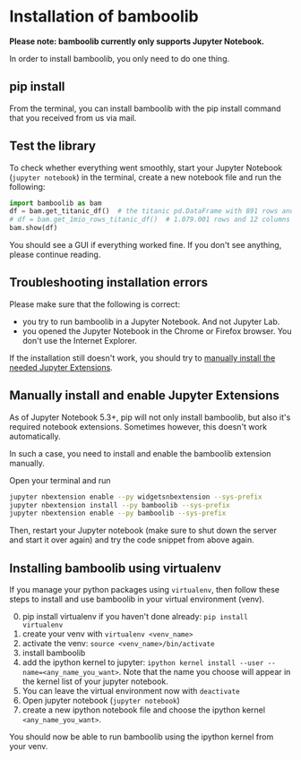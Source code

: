 # Installation of bamboolib

**Please note: bamboolib currently only supports Jupyter Notebook.**

In order to install bamboolib, you only need to do one thing.

## pip install

From the terminal, you can install bamboolib with the pip install command that you received from us via mail.

## Test the library

To check whether everything went smoothly, start your Jupyter Notebook (`jupyter notebook`) in the terminal, create a new notebook file and run the following:

```python
import bamboolib as bam
df = bam.get_titanic_df()  # the titanic pd.DataFrame with 891 rows and 12 columns
# df = bam.get_1mio_rows_titanic_df()  # 1.079.001 rows and 12 columns
bam.show(df)
```

You should see a GUI if everything worked fine. If you don't see anything, please continue reading.

## Troubleshooting installation errors

Please make sure that the following is correct:
- you try to run bamboolib in a Jupyter Notebook. And not Jupyter Lab.
- you opened the Jupyter Notebook in the Chrome or Firefox browser. You don't use the Internet Explorer.

If the installation still doesn't work, you should try to [manually install the needed Jupyter Extensions](https://github.com/tkrabel/bamboolib/blob/master/Installation.md#manually-install-and-enable-jupyter-extensions).

## Manually install and enable Jupyter Extensions

As of Jupyter Notebook 5.3+, pip will not only install bamboolib, but also it's required notebook extensions. Sometimes however, this doesn't work automatically.

In such a case, you need to install and enable the bamboolib extension manually.

Open your terminal and run
```bash
jupyter nbextension enable --py widgetsnbextension --sys-prefix
jupyter nbextension install --py bamboolib --sys-prefix
jupyter nbextension enable --py bamboolib --sys-prefix
```

Then, restart your Jupyter notebook (make sure to shut down the server and start it over again) and try the code snippet from above again.

## Installing bamboolib using virtualenv

If you manage your python packages using `virtualenv`, then follow these steps to install and use bamboolib in your virtual environment (venv).

0. pip install virtualenv if you haven't done already: `pip install virtualenv`
1. create your venv with `virtualenv <venv_name>`
2. activate the venv: `source <venv_name>/bin/activate`
3. install bamboolib
5. add the ipython kernel to jupyter: `ipython kernel install --user --name=<any_name_you_want>`. Note that the name you choose will appear in the kernel list of your jupyter notebook.
6. You can leave the virtual environment now with `deactivate`
7. Open jupyter notebook (`jupyter notebook`)
8. create a new ipython notebook file and choose the ipython kernel `<any_name_you_want>`.

You should now be able to run bamboolib using the ipython kernel from your venv.